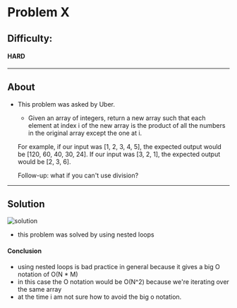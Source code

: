 # Problem X

## Difficulty:

#### HARD

---

## About

- This problem was asked by Uber.

  - Given an array of integers, return a new array such that each element at index i of the new array is the product of all the numbers in the original array except the one at i.

  For example, if our input was [1, 2, 3, 4, 5], the expected output would be [120, 60, 40, 30, 24]. If our input was [3, 2, 1], the expected output would be [2, 3, 6].

  Follow-up: what if you can't use division?

---

## Solution

![solution](http://imageshack.com/a/img923/7164/NIqjwv.png)

- this problem was solved by using nested loops

#### Conclusion

- using nested loops is bad practice in general because it gives a big O notation of O(N \* M)
- in this case the O notation would be O(N^2) because we're iterating over the same array
- at the time i am not sure how to avoid the big o notation.
